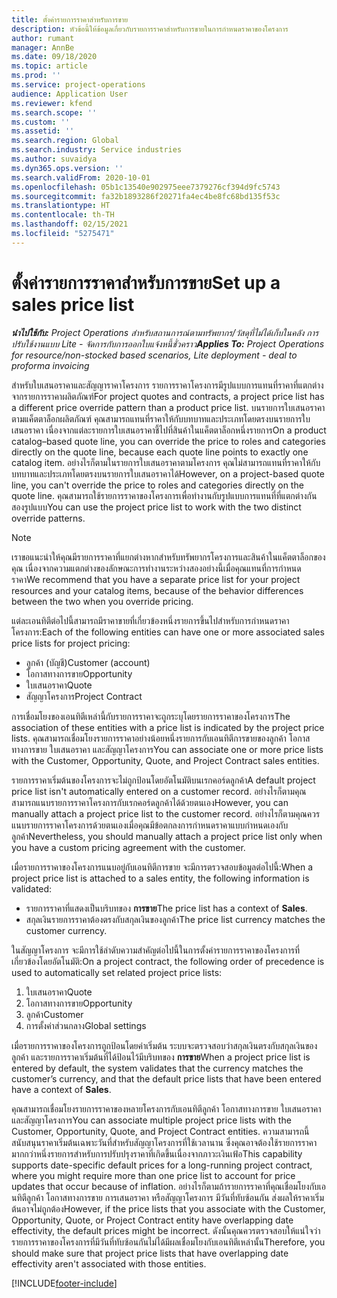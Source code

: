 ```yaml
---
title: ตั้งค่ารายการราคาสำหรับการขาย
description: หัวข้อนี้ให้ข้อมูลเกี่ยวกับรายการราคาสำหรับการขายในการกำหนดราคาของโครงการ
author: rumant
manager: AnnBe
ms.date: 09/18/2020
ms.topic: article
ms.prod: ''
ms.service: project-operations
audience: Application User
ms.reviewer: kfend
ms.search.scope: ''
ms.custom: ''
ms.assetid: ''
ms.search.region: Global
ms.search.industry: Service industries
ms.author: suvaidya
ms.dyn365.ops.version: ''
ms.search.validFrom: 2020-10-01
ms.openlocfilehash: 05b1c13540e902975eee7379276cf394d9fc5743
ms.sourcegitcommit: fa32b1893286f20271fa4ec4be8fc68bd135f53c
ms.translationtype: HT
ms.contentlocale: th-TH
ms.lasthandoff: 02/15/2021
ms.locfileid: "5275471"
---
```

# <a name="set-up-a-sales-price-list"></a><span data-ttu-id="9dcfe-103">ตั้งค่ารายการราคาสำหรับการขาย</span><span class="sxs-lookup"><span data-stu-id="9dcfe-103">Set up a sales price list</span></span>

<span data-ttu-id="9dcfe-104">_**นำไปใช้กับ:** Project Operations สำหรับสถานการณ์ตามทรัพยากร/วัสดุที่ไม่ได้เก็บในคลัง การปรับใช้งานแบบ Lite - จัดการกับการออกใบแจ้งหนี้ชั่วคราว_</span><span class="sxs-lookup"><span data-stu-id="9dcfe-104">_**Applies To:** Project Operations for resource/non-stocked based scenarios, Lite deployment - deal to proforma invoicing_</span></span>

<span data-ttu-id="9dcfe-105">สำหรับใบเสนอราคาและสัญญาราคาโครงการ รายการราคาโครงการมีรูปแบบการแทนที่ราคาที่แตกต่างจากรายการราคาผลิตภัณฑ์</span><span class="sxs-lookup"><span data-stu-id="9dcfe-105">For project quotes and contracts, a project price list has a different price override pattern than a product price list.</span></span> <span data-ttu-id="9dcfe-106">บนรายการใบเสนอราคาตามแค็ตตาล็อกผลิตภัณฑ์ คุณสามารถแทนที่ราคาให้กับบทบาทและประเภทโดยตรงบนรายการใบเสนอราคา เนื่องจากแต่ละรายการใบเสนอราคาชี้ไปที่สินค้าในแค็ตตาล็อกหนึ่งรายการ</span><span class="sxs-lookup"><span data-stu-id="9dcfe-106">On a product catalog–based quote line, you can override the price to roles and categories directly on the quote line, because each quote line points to exactly one catalog item.</span></span> <span data-ttu-id="9dcfe-107">อย่างไรก็ตามในรายการใบเสนอราคาตามโครงการ คุณไม่สามารถแทนที่ราคาให้กับบทบาทและประเภทโดยตรงบนรายการใบเสนอราคาได้</span><span class="sxs-lookup"><span data-stu-id="9dcfe-107">However, on a project-based quote line, you can't override the price to roles and categories directly on the quote line.</span></span> <span data-ttu-id="9dcfe-108">คุณสามารถใช้รายการราคาของโครงการเพื่อทำงานกับรูปแบบการแทนที่ที่แตกต่างกันสองรูปแบบ</span><span class="sxs-lookup"><span data-stu-id="9dcfe-108">You can use the project price list to work with the two distinct override patterns.</span></span>

> [!NOTE]
> <span data-ttu-id="9dcfe-109">เราขอแนะนำให้คุณมีรายการราคาที่แยกต่างหากสำหรับทรัพยากรโครงการและสินค้าในแค็ตตาล็อกของคุณ เนื่องจากความแตกต่างของลักษณะการทำงานระหว่างสองอย่างนี้เมื่อคุณแทนที่การกำหนดราคา</span><span class="sxs-lookup"><span data-stu-id="9dcfe-109">We recommend that you have a separate price list for your project resources and your catalog items, because of the behavior differences between the two when you override pricing.</span></span>

<span data-ttu-id="9dcfe-110">แต่ละเอนทิตีต่อไปนี้สามารถมีราคาขายที่เกี่ยวข้องหนึ่งรายการขึ้นไปสำหรับการกำหนดราคาโครงการ:</span><span class="sxs-lookup"><span data-stu-id="9dcfe-110">Each of the following entities can have one or more associated sales price lists for project pricing:</span></span>

- <span data-ttu-id="9dcfe-111">ลูกค้า (บัญชี)</span><span class="sxs-lookup"><span data-stu-id="9dcfe-111">Customer (account)</span></span> 
- <span data-ttu-id="9dcfe-112">โอกาสทางการขาย</span><span class="sxs-lookup"><span data-stu-id="9dcfe-112">Opportunity</span></span> 
- <span data-ttu-id="9dcfe-113">ใบเสนอราคา</span><span class="sxs-lookup"><span data-stu-id="9dcfe-113">Quote</span></span> 
- <span data-ttu-id="9dcfe-114">สัญญาโครงการ</span><span class="sxs-lookup"><span data-stu-id="9dcfe-114">Project Contract</span></span>

<span data-ttu-id="9dcfe-115">การเชื่อมโยงของเอนทิตีเหล่านี้กับรายการราคาจะถูกระบุโดยรายการราคาของโครงการ</span><span class="sxs-lookup"><span data-stu-id="9dcfe-115">The association of these entities with a price list is indicated by the project price lists.</span></span> <span data-ttu-id="9dcfe-116">คุณสามารถเชื่อมโยงรายการราคาอย่างน้อยหนึ่งรายการกับเอนทิตีการขายของลูกค้า โอกาสทางการขาย ใบเสนอราคา และสัญญาโครงการ</span><span class="sxs-lookup"><span data-stu-id="9dcfe-116">You can associate one or more price lists with the Customer, Opportunity, Quote, and Project Contract sales entities.</span></span>

<span data-ttu-id="9dcfe-117">รายการราคาเริ่มต้นของโครงการจะไม่ถูกป้อนโดยอัตโนมัติบนเรกคอร์ดลูกค้า</span><span class="sxs-lookup"><span data-stu-id="9dcfe-117">A default project price list isn't automatically entered on a customer record.</span></span> <span data-ttu-id="9dcfe-118">อย่างไรก็ตามคุณสามารถแนบรายการราคาโครงการกับเรกคอร์ดลูกค้าได้ด้วยตนเอง</span><span class="sxs-lookup"><span data-stu-id="9dcfe-118">However, you can manually attach a project price list to the customer record.</span></span> <span data-ttu-id="9dcfe-119">อย่างไรก็ตามคุณควรแนบรายการราคาโครงการด้วยตนเองเมื่อคุณมีข้อตกลงการกำหนดราคาแบบกำหนดเองกับลูกค้า</span><span class="sxs-lookup"><span data-stu-id="9dcfe-119">Nevertheless, you should manually attach a project price list only when you have a custom pricing agreement with the customer.</span></span> 

<span data-ttu-id="9dcfe-120">เมื่อรายการราคาของโครงการแนบอยู่กับเอนทิตีการขาย จะมีการตรวจสอบข้อมูลต่อไปนี้:</span><span class="sxs-lookup"><span data-stu-id="9dcfe-120">When a project price list is attached to a sales entity, the following information is validated:</span></span>

- <span data-ttu-id="9dcfe-121">รายการราคาที่แสดงเป็นบริบทของ **การขาย**</span><span class="sxs-lookup"><span data-stu-id="9dcfe-121">The price list has a context of **Sales**.</span></span> 
- <span data-ttu-id="9dcfe-122">สกุลเงินรายการราคาต้องตรงกับสกุลเงินของลูกค้า</span><span class="sxs-lookup"><span data-stu-id="9dcfe-122">The price list currency matches the customer currency.</span></span> 

<span data-ttu-id="9dcfe-123">ในสัญญาโครงการ จะมีการใช้ลำดับความสำคัญต่อไปนี้ในการตั้งค่ารายการราคาของโครงการที่เกี่ยวข้องโดยอัตโนมัติ:</span><span class="sxs-lookup"><span data-stu-id="9dcfe-123">On a project contract, the following order of precedence is used to automatically set related project price lists:</span></span>

1. <span data-ttu-id="9dcfe-124">ใบเสนอราคา</span><span class="sxs-lookup"><span data-stu-id="9dcfe-124">Quote</span></span>
2. <span data-ttu-id="9dcfe-125">โอกาสทางการขาย</span><span class="sxs-lookup"><span data-stu-id="9dcfe-125">Opportunity</span></span>
3. <span data-ttu-id="9dcfe-126">ลูกค้า</span><span class="sxs-lookup"><span data-stu-id="9dcfe-126">Customer</span></span> 
4. <span data-ttu-id="9dcfe-127">การตั้งค่าส่วนกลาง</span><span class="sxs-lookup"><span data-stu-id="9dcfe-127">Global settings</span></span> 

<span data-ttu-id="9dcfe-128">เมื่อรายการราคาของโครงการถูกป้อนโดยค่าเริ่มต้น ระบบจะตรวจสอบว่าสกุลเงินตรงกับสกุลเงินของลูกค้า และรายการราคาเริ่มต้นที่ได้ป้อนไว้มีบริบทของ **การขาย**</span><span class="sxs-lookup"><span data-stu-id="9dcfe-128">When a project price list is entered by default, the system validates that the currency matches the customer’s currency, and that the default price lists that have been entered have a context of **Sales**.</span></span>

<span data-ttu-id="9dcfe-129">คุณสามารถเชื่อมโยงรายการราคาของหลายโครงการกับเอนทิตีลูกค้า โอกาสทางการขาย ใบเสนอราคา และสัญญาโครงการ</span><span class="sxs-lookup"><span data-stu-id="9dcfe-129">You can associate multiple project price lists with the Customer, Opportunity, Quote, and Project Contract entities.</span></span> <span data-ttu-id="9dcfe-130">ความสามารถนี้สนับสนุนราคาเริ่มต้นเฉพาะวันที่สำหรับสัญญาโครงการที่ใช้เวลานาน ซึ่งคุณอาจต้องใช้รายการราคามากกว่าหนึ่งรายการสำหรับการปรับปรุงราคาที่เกิดขึ้นเนื่องจากภาวะเงินเฟ้อ</span><span class="sxs-lookup"><span data-stu-id="9dcfe-130">This capability supports date-specific default prices for a long-running project contract, where you might require more than one price list to account for price updates that occur because of inflation.</span></span> <span data-ttu-id="9dcfe-131">อย่างไรก็ตามถ้ารายการราคาที่คุณเชื่อมโยงกับเอนทิตีลูกค้า โอกาสทางการขาย การเสนอราคา หรือสัญญาโครงการ มีวันที่ทับซ้อนกัน ส่งผลให้ราคาเริ่มต้นอาจไม่ถูกต้อง</span><span class="sxs-lookup"><span data-stu-id="9dcfe-131">However, if the price lists that you associate with the Customer, Opportunity, Quote, or Project Contract entity have overlapping date effectivity, the default prices might be incorrect.</span></span> <span data-ttu-id="9dcfe-132">ดังนั้นคุณควรตรวจสอบให้แน่ใจว่ารายการราคาของโครงการที่มีวันที่ทับซ้อนกันไม่ได้มีผลเชื่อมโยงกับเอนทิตีเหล่านั้น</span><span class="sxs-lookup"><span data-stu-id="9dcfe-132">Therefore, you should make sure that project price lists that have overlapping date effectivity aren't associated with those entities.</span></span>


[!INCLUDE[footer-include](../includes/footer-banner.md)]